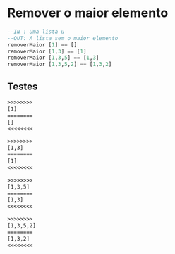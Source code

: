 # Remover o maior elemento

```hs
--IN : Uma lista u
--OUT: A lista sem o maior elemento
removerMaior [1] == [] 
removerMaior [1,3] == [1] 
removerMaior [1,3,5] == [1,3] 
removerMaior [1,3,5,2] == [1,3,2] 
```

## Testes

```txt
>>>>>>>>
[1]
========
[]
<<<<<<<<

>>>>>>>>
[1,3]
========
[1]
<<<<<<<<

>>>>>>>>
[1,3,5]
========
[1,3]
<<<<<<<<

>>>>>>>>
[1,3,5,2]
========
[1,3,2]
<<<<<<<<

```
